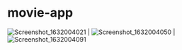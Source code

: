 # movie-app
![Screenshot_1632004021](https://user-images.githubusercontent.com/26390652/134028722-cb363495-907d-4cfc-9a25-85fed63d9f04.png) | ![Screenshot_1632004050](https://user-images.githubusercontent.com/26390652/134028771-4d71db7f-0ae8-4b8f-b662-95f8ce6e39ee.png) | ![Screenshot_1632004091](https://user-images.githubusercontent.com/26390652/134028820-1a754fea-9ad5-4284-897a-5cb763e9e2d2.png)
